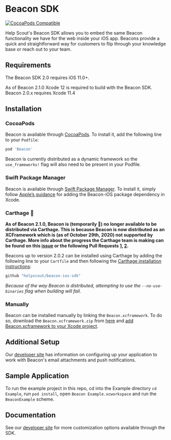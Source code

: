 # Beacon SDK

[![CocoaPods Compatible](https://img.shields.io/cocoapods/v/Beacon.svg)](https://img.shields.io/cocoapods/v/Beacon.svg)

Help Scout's Beacon SDK allows you to embed the same Beacon functionality we have for the web inside your iOS app. Beacons provide a quick and straightforward way for customers to flip through your knowledge base or reach out to your team.

## Requirements

The Beacon SDK 2.0 requires iOS 11.0+.

As of Beacon 2.1.0 Xcode 12 is required to build with the Beacon SDK.
Beacon 2.0.x requires Xcode 11.4

## Installation

### CocoaPods

Beacon is available through [CocoaPods][1]. To install it, add the following line to your `Podfile`:

```ruby
pod 'Beacon'
```

Beacon is currently distributed as a dynamic framework so the `use_frameworks!` flag will also need to be present in your Podfile.

### Swift Package Manager

Beacon is available through [Swift Package Manager](https://swiftpackageregistry.com/helpscout/beacon-ios-sdk). To install it, simply follow [Apple’s guidance](https://developer.apple.com/documentation/xcode/adding_package_dependencies_to_your_app) for adding the Beacon-iOS package dependency in Xcode.

### Carthage 🛑

**As of Beacon 2.1.0, Beacon is (temporarily 🤞) no longer available to be distributed via Carthage.  This is because Beacon is now distributed as an XCFramework which is (as of October 29th, 2020) not supported by Carthage.  More info about the progress the Carthage team is making can be found on this [issue](https://github.com/Carthage/Carthage/issues/3019) or the following Pull Requests [1](https://github.com/Carthage/Carthage/pull/3071), [2](https://github.com/Carthage/Carthage/pull/2881).**

Beacons up to version 2.0.2 can be installed using Carthage by adding the following line to your `Cartfile` and then following the [Carthage installation instructions][2]:

```ruby
github "helpscout/beacon-ios-sdk"
```

_Because of the way Beacon is distributed, attempting to use the `--no-use-binaries` flag when building will fail._

### Manually

Beacon can be installed manually by linking the `Beacon.xcframework`. To do so, download the `Beacon.xcframework.zip` from [here](https://github.com/helpscout/beacon-ios-sdk/releases) and [add Beacon.xcframework to your Xcode project](https://developer.apple.com/library/archive/technotes/tn2435/_index.html).

## Additional Setup

Our [developer site](https://developer.helpscout.com/beacon-2/ios/#additional-setup) has information on configuring up your application to work with Beacon's email attachments and push notifications.

## Sample Application

To run the example project in this repo, cd into the Example directory `cd Example`, run `pod install`, open `Beacon Example.xcworkspace` and run the `BeaconExample` scheme.

## Documentation

See our [developer site](https://developer.helpscout.com/beacon-2/ios/) for more customization options available through the SDK.

[1]:    http://cocoapods.org
[2]:    https://github.com/Carthage/Carthage#adding-frameworks-to-an-application
